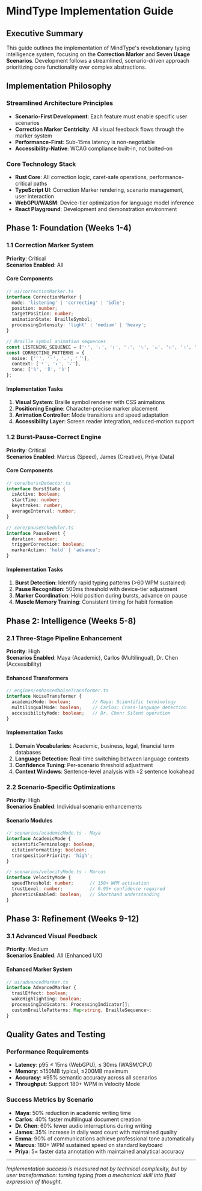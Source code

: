 <!--══════════════════════════════════════════════════════════
  ╔══════════════════════════════════════════════════════════════╗
  ║  ░  I M P L E M E N T A T I O N   G U I D E  ░░░░░░░░░░░░░░░  ║
  ║                                                              ║
  ║                                                              ║
  ║                                                              ║
  ║                                                              ║
  ║           ╌╌  P L A C E H O L D E R  ╌╌                      ║
  ║                                                              ║
  ║                                                              ║
  ║                                                              ║
  ║                                                              ║
  ╚══════════════════════════════════════════════════════════════╝
    • WHAT ▸ Implementation roadmap for MindType revolutionary features
    • WHY  ▸ Enable 7 scenarios + Correction Marker with precise execution
    • HOW  ▸ Phase-based development with scenario-driven milestones
-->

# MindType Implementation Guide

## Executive Summary

This guide outlines the implementation of MindType's revolutionary typing intelligence system, focusing on the **Correction Marker** and **Seven Usage Scenarios**. Development follows a streamlined, scenario-driven approach prioritizing core functionality over complex abstractions.

## Implementation Philosophy

### Streamlined Architecture Principles
- **Scenario-First Development**: Each feature must enable specific user scenarios
- **Correction Marker Centricity**: All visual feedback flows through the marker system
- **Performance-First**: Sub-15ms latency is non-negotiable
- **Accessibility-Native**: WCAG compliance built-in, not bolted-on

### Core Technology Stack
- **Rust Core**: All correction logic, caret-safe operations, performance-critical paths
- **TypeScript UI**: Correction Marker rendering, scenario management, user interaction
- **WebGPU/WASM**: Device-tier optimization for language model inference
- **React Playground**: Development and demonstration environment

## Phase 1: Foundation (Weeks 1-4)

### 1.1 Correction Marker System
**Priority**: Critical  
**Scenarios Enabled**: All  

#### Core Components
```typescript
// ui/correctionMarker.ts
interface CorrectionMarker {
  mode: 'listening' | 'correcting' | 'idle';
  position: number;
  targetPosition: number;
  animationState: BrailleSymbol;
  processingIntensity: 'light' | 'medium' | 'heavy';
}

// Braille symbol animation sequences
const LISTENING_SEQUENCE = ['⠂', '⠄', '⠆', '⠠', '⠢', '⠤', '⠦', '⠰', '⠲', '⠴', '⠶'];
const CORRECTING_PATTERNS = {
  noise: ['⠁', '⠂', '⠄', '⠈'],
  context: ['⠃', '⠆', '⠌'],
  tone: ['⠷', '⠿', '⠷']
};
```

#### Implementation Tasks
1. **Visual System**: Braille symbol renderer with CSS animations
2. **Positioning Engine**: Character-precise marker placement
3. **Animation Controller**: Mode transitions and speed adaptation
4. **Accessibility Layer**: Screen reader integration, reduced-motion support

### 1.2 Burst-Pause-Correct Engine
**Priority**: Critical  
**Scenarios Enabled**: Marcus (Speed), James (Creative), Priya (Data)  

#### Core Components
```typescript
// core/burstDetector.ts
interface BurstState {
  isActive: boolean;
  startTime: number;
  keystrokes: number;
  averageInterval: number;
}

// core/pauseScheduler.ts
interface PauseEvent {
  duration: number;
  triggerCorrection: boolean;
  markerAction: 'hold' | 'advance';
}
```

#### Implementation Tasks
1. **Burst Detection**: Identify rapid typing patterns (>60 WPM sustained)
2. **Pause Recognition**: 500ms threshold with device-tier adjustment
3. **Marker Coordination**: Hold position during bursts, advance on pause
4. **Muscle Memory Training**: Consistent timing for habit formation

## Phase 2: Intelligence (Weeks 5-8)

### 2.1 Three-Stage Pipeline Enhancement
**Priority**: High  
**Scenarios Enabled**: Maya (Academic), Carlos (Multilingual), Dr. Chen (Accessibility)  

#### Enhanced Transformers
```typescript
// engines/enhancedNoiseTransformer.ts
interface NoiseTransformer {
  academicMode: boolean;        // Maya: Scientific terminology
  multilingualMode: boolean;    // Carlos: Cross-language detection
  accessibilityMode: boolean;   // Dr. Chen: Silent operation
}
```

#### Implementation Tasks
1. **Domain Vocabularies**: Academic, business, legal, financial term databases
2. **Language Detection**: Real-time switching between language contexts
3. **Confidence Tuning**: Per-scenario threshold adjustment
4. **Context Windows**: Sentence-level analysis with ±2 sentence lookahead

### 2.2 Scenario-Specific Optimizations
**Priority**: High  
**Scenarios Enabled**: Individual scenario enhancements  

#### Scenario Modules
```typescript
// scenarios/academicMode.ts - Maya
interface AcademicMode {
  scientificTerminology: boolean;
  citationFormatting: boolean;
  transpositionPriority: 'high';
}

// scenarios/velocityMode.ts - Marcus
interface VelocityMode {
  speedThreshold: number;      // 150+ WPM activation
  trustLevel: number;          // 0.95+ confidence required
  phoneticsEnabled: boolean;   // Shorthand understanding
}
```

## Phase 3: Refinement (Weeks 9-12)

### 3.1 Advanced Visual Feedback
**Priority**: Medium  
**Scenarios Enabled**: All (Enhanced UX)  

#### Enhanced Marker System
```typescript
// ui/advancedMarker.ts
interface AdvancedMarker {
  trailEffect: boolean;
  wakeHighlighting: boolean;
  processingIndicators: ProcessingIndicator[];
  customBraillePatterns: Map<string, BrailleSequence>;
}
```

## Quality Gates and Testing

### Performance Requirements
- **Latency**: p95 ≤ 15ms (WebGPU), ≤ 30ms (WASM/CPU)
- **Memory**: ≤150MB typical, ≤200MB maximum
- **Accuracy**: ≥95% semantic accuracy across all scenarios
- **Throughput**: Support 180+ WPM in Velocity Mode

### Success Metrics by Scenario
- **Maya**: 50% reduction in academic writing time
- **Carlos**: 40% faster multilingual document creation  
- **Dr. Chen**: 60% fewer audio interruptions during writing
- **James**: 35% increase in daily word count with maintained quality
- **Emma**: 90% of communications achieve professional tone automatically
- **Marcus**: 180+ WPM sustained speed on standard keyboard
- **Priya**: 5× faster data annotation with maintained analytical accuracy

---

*Implementation success is measured not by technical complexity, but by user transformation: turning typing from a mechanical skill into fluid expression of thought.*

<!-- DOC META: VERSION=1.0 | UPDATED=2025-09-17T20:45:45Z -->
